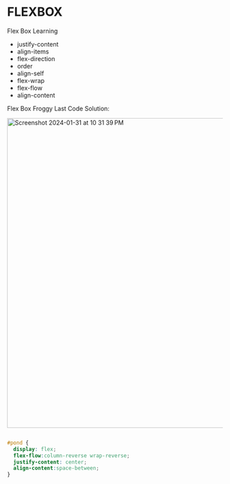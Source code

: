 # FLEXBOX
Flex Box Learning

- justify-content
- align-items
- flex-direction
- order
- align-self
- flex-wrap
- flex-flow
- align-content

Flex Box Froggy Last Code Solution:  

<img width="723" alt="Screenshot 2024-01-31 at 10 31 39 PM" src="https://github.com/bhargav1997/flex-box-project/assets/27812306/b881f839-af3d-4b0a-8c49-06949fa99755">

```css

#pond {
  display: flex;
  flex-flow:column-reverse wrap-reverse;
  justify-content: center;
  align-content:space-between;
}

```
